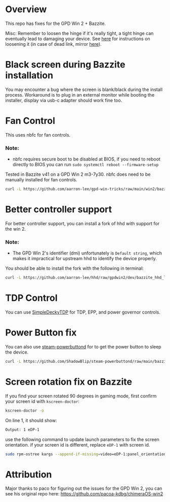 # Overview

This repo has fixes for the GPD Win 2 + Bazzite.

Misc: Remember to loosen the hinge if it's really tight, a tight hinge can eventually lead to damaging your device. See [here](https://old.reddit.com/r/gpdwin/comments/bpv7dp/gpd_win2_how_to_loosen_your_hinge/) for instructions on loosening it (in case of dead link, mirror [here](./tighten_hinge.md)).

# Black screen during Bazzite installation

You may encounter a bug where the screen is blank/black during the install process. Workaround is to plug in an external monitor while booting the installer, display via usb-c adapter should work fine too.

# Fan Control

This uses nbfc for fan controls.

### Note:
 - nbfc requires secure boot to be disabled at BIOS, if you need to reboot directly to BIOS you can run
`sudo systemctl reboot --firmware-setup`

Tested in Bazzite v41 on a GPD Win 2 m3-7y30. nbfc does need to be manually installed for fan controls.

```bash
curl -L https://github.com/aarron-lee/gpd-win-tricks/raw/main/win2/bazzite_fix.sh | sh
```

# Better controller support

For better controller support, you can install a fork of hhd with support for the win 2.

### Note:
- The GPD Win 2's identifier (dmi) unfortunately is `Default string`, which makes it impractical for upstream hhd to identify the device properly.

You should be able to install the fork with the following in terminal:

```bash
curl -L https://github.com/aarron-lee/hhd/raw/gpdwin2/dev/bazzite_hhd_local_install.sh | sh
```

# TDP Control

You can use [SimpleDeckyTDP](https://github.com/aarron-lee/SimpleDeckyTDP) for TDP, EPP, and power governor controls.

# Power Button fix

You can also use [steam-powerbuttond](https://github.com/ShadowBlip/steam-powerbuttond) for to get the power button to sleep the device.

```bash
curl -L https://github.com/ShadowBlip/steam-powerbuttond/raw/main/bazzite_install.sh | sh
```

# Screen rotation fix on Bazzite

If you find your screen rotated 90 degrees in gaming mode, first confirm your screen id with `kscreen-doctor`:
```bash
kscreen-doctor -o
```
On line 1, it should show:
```bash
Output: 1 eDP-1
```
use the following command to update launch parameters to fix the screen orientation. if your screen id is different, replace `eDP-1` with screen id.
```bash
sudo rpm-ostree kargs --append-if-missing=video=eDP-1:panel_orientation=right_side_up
```
# Attribution

Major thanks to paco for figuring out the issues for the GPD Win 2, you can see his original repo here: https://github.com/pacoa-kdbg/chimeraOS-win2
